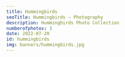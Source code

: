 ```yaml
---
title: Hummingbirds
seoTitle: Hummingbirds — Photography
description: Hummingbirds Photo Collection
numberofphotos: 3
date: 2022-07-20
id: hummingbirds
img: banners/hummingbirds.jpg
---
```

